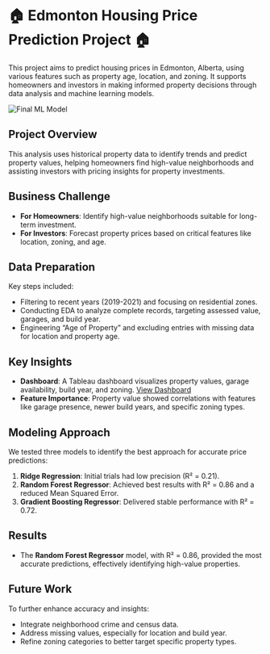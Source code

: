 # 🏠 Edmonton Housing Price Prediction Project 🏠

This project aims to predict housing prices in Edmonton, Alberta, using various features such as property age, location, and zoning. It supports homeowners and investors in making informed property decisions through data analysis and machine learning models.

![Final ML Model](https://github.com/Shanabunga/Edmonton_Housing_Price_Prediction_Project/assets/67124092/2ae4ed41-de76-4555-bf95-fef97665078e)

## **Project Overview**
This analysis uses historical property data to identify trends and predict property values, helping homeowners find high-value neighborhoods and assisting investors with pricing insights for property investments.

## **Business Challenge**
- **For Homeowners**: Identify high-value neighborhoods suitable for long-term investment.
- **For Investors**: Forecast property prices based on critical features like location, zoning, and age.

## **Data Preparation**
Key steps included:
- Filtering to recent years (2019-2021) and focusing on residential zones.
- Conducting EDA to analyze complete records, targeting assessed value, garages, and build year.
- Engineering “Age of Property” and excluding entries with missing data for location and property age.

## **Key Insights**
- **Dashboard**: A Tableau dashboard visualizes property values, garage availability, build year, and zoning. [View Dashboard](#)
- **Feature Importance**: Property value showed correlations with features like garage presence, newer build years, and specific zoning types.

## **Modeling Approach**
We tested three models to identify the best approach for accurate price predictions:
1. **Ridge Regression**: Initial trials had low precision (R² = 0.21).
2. **Random Forest Regressor**: Achieved best results with R² = 0.86 and a reduced Mean Squared Error.
3. **Gradient Boosting Regressor**: Delivered stable performance with R² = 0.72.

## **Results**
- The **Random Forest Regressor** model, with R² = 0.86, provided the most accurate predictions, effectively identifying high-value properties.

## **Future Work**
To further enhance accuracy and insights:
- Integrate neighborhood crime and census data.
- Address missing values, especially for location and build year.
- Refine zoning categories to better target specific property types.
